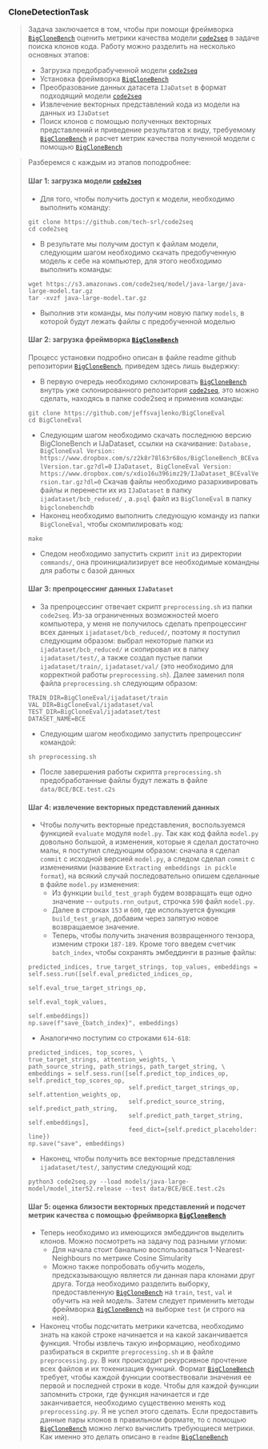 ### CloneDetectionTask

> Задача заключается в том, чтобы при помощи фреймворка [`BigCloneBench`](https://github.com/jeffsvajlenko/BigCloneEval) оценить метрики качества модели [`code2seq`](https://github.com/tech-srl/code2seq) в задаче поиска клонов кода. Работу можно разделить на несколько основных этапов: 
> - Загрузка предобрабученной модели [`code2seq`](https://github.com/tech-srl/code2seq)
> - Установка фреймворка [`BigCloneBench`](https://github.com/jeffsvajlenko/BigCloneEval)
> - Преобразование данных датасета `IJaDatset` в формат подходящий модели [`code2seq`](https://github.com/tech-srl/code2seq)
> - Извлечение векторных представлений кода из модели на данных из `IJaDatset`
> - Поиск клонов с помощью полученных векторных представлений и приведение результатов к виду, требуемому [`BigCloneBench`](https://github.com/jeffsvajlenko/BigCloneEval) и расчет метрик качества полученной модели с помощью [`BigCloneBench`](https://github.com/jeffsvajlenko/BigCloneEval)

> Разберемся с каждым из этапов поподробнее:
> #### Шаг 1: загрузка модели [`code2seq`](https://github.com/tech-srl/code2seq)
> - Для того, чтобы получить доступ к модели, необходимо выполнить команду:
> ```
> git clone https://github.com/tech-srl/code2seq
> cd code2seq
> ```
> - В результате мы получим доступ к файлам модели, следующим шагом необходимо скачать предобученную модель к себе на компьютер, для этого необходимо выполнить команды:
> ```
> wget https://s3.amazonaws.com/code2seq/model/java-large/java-large-model.tar.gz
> tar -xvzf java-large-model.tar.gz
> ```
> - Выполнив эти команды, мы получим новую папку `models`, в которой будут лежать файлы с предобученной моделью
> #### Шаг 2: загрузка фреймворка [`BigCloneBench`](https://github.com/jeffsvajlenko/BigCloneEval)
> Процесс установки подробно описан в файле readme github репозитории [`BigCloneBench`](https://github.com/jeffsvajlenko/BigCloneEval), приведем здесь лишь выдержку:
> - В первую очередь необходимо склонировать [`BigCloneBench`](https://github.com/jeffsvajlenko/BigCloneEval) внутрь уже склонированного репозитория [`code2seq`](https://github.com/tech-srl/code2seq), это можно сделать, находясь в папке code2seq и применив команды:
> ```
> git clone https://github.com/jeffsvajlenko/BigCloneEval
> cd BigCloneEval
> ```
> - Следующим шагом необходимо скачать последнюю версию BigCloneBench и IJaDataset, ссылки на скачивание:
> `Database, BigCloneEval Version: https://www.dropbox.com/s/z2k8r78l63r68os/BigCloneBench_BCEvalVersion.tar.gz?dl=0`
> `IJaDataset, BigCloneEval Version: https://www.dropbox.com/s/xdio16u396imz29/IJaDataset_BCEvalVersion.tar.gz?dl=0`
> Скачав файлы необходимо разархивировать файлы и перенести их из `IJaDataset` в папку `ijadataset/bcb_reduced/` , а`.psql` файл из `BigCloneEval` в папку `bigclonebenchdb`
> - Наконец необходимо выполнить следующую команду из папки `BigCloneEval`, чтобы скомпилировать код:
> ```
> make
> ```
> - Следом необходимо запустить скрипт `init` из директории `commands/`, она проинициализирует все необходимые командны для работы с базой данных
> #### Шаг 3: препроцессинг данных `IJaDataset`
> - За препроцессинг отвечает скрипт `preprocessing.sh` из папки `code2seq`. Из-за ограниченных возможностей моего компьютера, у меня не получилось сделать препроцессинг всех данных `ijadataset/bcb_reduced/`, поэтому я поступил следующим образом: выбрал некоторые папки из `ijadataset/bcb_reduced/` и скопировал их в папку `ijadataset/test/`, а также создал пустые папки `ijadataset/train/`, `ijadataset/val/` (это необходимо для корректной работы `preprocessing.sh`). Далее заменил поля файла `preprocessing.sh` следующим образом:
> ```
> TRAIN_DIR=BigCloneEval/ijadataset/train
> VAL_DIR=BigCloneEval/ijadataset/val
> TEST_DIR=BigCloneEval/ijadataset/test
> DATASET_NAME=BCE
> ```
> - Следующим шагом необходимо запустить препроцессинг командой:
> ```
> sh preprocessing.sh
> ```
> - После завершения работы скрипта `preprocessing.sh` предобработанные файлы будут лежать в файле `data/BCE/BCE.test.c2s`
> #### Шаг 4: извлечение векторных представлений данных
> - Чтобы получить векторные представления, воспользуемся функцией `evaluate` модуля `model.py`. Так как код файла `model.py` довольно большой, а изменения, которые я сделал достаточно малы, я поступил следующим образом: сначала я сделал `commit` с исходной версией `model.py`, а следом сделал `commit` с изменениями (название `Extracting embeddings in pickle format`), на всякий случай последовательно опишем сделанные в файле `model.py` изменения:
>   * Из функции `build_test_graph` будем возвращать еще одно значение -- `outputs.rnn_output`, строчка `590` файл `model.py`. 
>   * Далее в строках `153` и `600`, где используется функция `build_test_graph`, добавим через запятую новое возвращаемое значение.
>   * Теперь, чтобы получить значения возвращенного тензора, изменим строки `187-189`. Кроме того введем счетчик `batch_index`, чтобы сохранять эмбеддинги в разные файлы:
> ```
> predicted_indices, true_target_strings, top_values, embeddings = self.sess.run([self.eval_predicted_indices_op,
>                                                                                 self.eval_true_target_strings_op,
>                                                                                 self.eval_topk_values, 
>                                                                                 self.embeddings])
> np.save(f"save_{batch_index}", embeddings)
>   ```
>   * Аналогично поступим со строками `614-618`:
> ```
> predicted_indices, top_scores, \
> true_target_strings, attention_weights, \
> path_source_string, path_strings, path_target_string, \
> embeddings = self.sess.run([self.predict_top_indices_op, self.predict_top_scores_op, 
>                             self.predict_target_strings_op, self.attention_weights_op,
>                             self.predict_source_string, self.predict_path_string, 
>                             self.predict_path_target_string, self.embeddings],
>                             feed_dict={self.predict_placeholder: line})
> np.save("save", embeddings)
> ```
>   * Наконец, чтобы получить все векторные представления `ijadataset/test/`, запустим следующий код:
> ```
> python3 code2seq.py --load models/java-large-model/model_iter52.release --test data/BCE/BCE.test.c2s
> ```
> #### Шаг 5: оценка близости векторных представлений и подсчет метрик качества с помощью фреймворка [`BigCloneBench`](https://github.com/jeffsvajlenko/BigCloneEval)
> - Теперь необходимо из имеющихся эмбеддингов выделить клонов. Можно посмотреть на задачу под разными угломи:
>   * Для начала стоит банально воспользоваться 1-Nearest-Neighbours по метрике Cosine Simularity
>   * Можно также попробовать обучить модель, предсказывающую является ли данная пара клонами друг друга. Тогда необходимо разделить выборку, предоставленную [`BigCloneBench`](https://github.com/jeffsvajlenko/BigCloneEval) на `train`, `test`, `val` и обучить на ней модель. Затем следует применить методы фреймворка [`BigCloneBench`](https://github.com/jeffsvajlenko/BigCloneEval) на выборке `test` (и строго на ней).
> - Наконец чтобы подсчитать метрики качетсва, необходимо знать на какой строке начинается и на какой заканчивается функция. Чтобы извлечь такую информацию, необходимо разбираться в скрипте `preprocessing.sh` и в файле `preprocessing.py`. В них происходит рекурсивное прочтение всех файлов и их токенизация функций. Формат [`BigCloneBench`](https://github.com/jeffsvajlenko/BigCloneEval) требует, чтобы каждой функции соотвествовали значения ее первой и последней строки в коде. Чтобы для каждой функции запомнить строки, где функция начинается и где заканчивается, необходимо существенно менять код `preprocessing.py`. Я не успел этого сделать. Если предоставить данные пары клонов в правильном формате, то с помощью [`BigCloneBench`](https://github.com/jeffsvajlenko/BigCloneEval) можно легко вычислить требующиеся метрики. Как именно это делать описано в `readme` [`BigCloneBench`](https://github.com/jeffsvajlenko/BigCloneEval)
